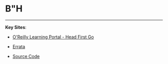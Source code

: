 # B"H



---

**Key Sites**:

- [O'Reilly Learning Portal - Head First Go](https://learning.oreilly.com/library/view/head-first-go/9781491969540/)

- [Errata](https://www.oreilly.com/catalog/errata.csp?isbn=0636920054931)

- [Source Code](http://headfirstgo.com/)


